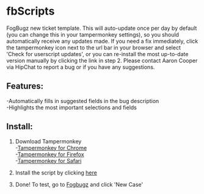 # fbScripts
FogBugz new ticket template. This will auto-update once per day by default (you can change this in your tampermonkey settings), so you should automatically receive any updates made. If you need a fix immediately, click the tampermonkey icon next to the url bar in your browser and select 'Check for userscript updates', or you can re-install the most up-to-date version manually by clicking the link in step 2. Please contact Aaron Cooper via HipChat to report a bug or if you have any suggestions.

## Features:
-Automatically fills in suggested fields in the bug description<br>
-Highlights the most important selections and fields

## Install:
1. Download Tampermonkey<br>
-<a href='https://chrome.google.com/webstore/detail/tampermonkey/dhdgffkkebhmkfjojejmpbldmpobfkfo?hl=en' target='_blank'>Tampermonkey for Chrome</a><br>
-<a href='https://addons.mozilla.org/en-Us/firefox/addon/tampermonkey/' target='_blank'>Tampermonkey for Firefox</a><br>
-<a href='http://tampermonkey.net/?browser=safari' target='_blank'>Tampermonkey for Safari</a>

2. Install the script by clicking <a href='https://github.com/aHoyleCooper/fbScripts/raw/master/newFbTicketTemplate.user.js' target='_blank'>here</a>

3. Done! To test, go to <a href='http://fogbugz/' target='_blank'>Fogbugz</a> and click 'New Case'
